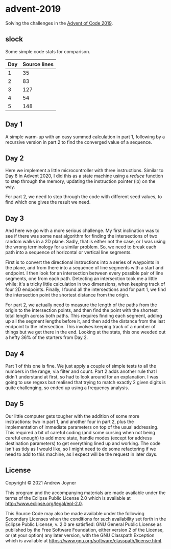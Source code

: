 # advent-2019

Solving the challenges in the [Advent of Code 2019](https://adventofcode.com/2019).

## slock

Some simple code stats for comparison.

Day | Source lines
----|---------------
  1 |  35
  2 |  83
  3 | 127
  4 |  54
  5 | 148

## Day 1

A simple warm-up with an easy summed calculation in part 1, following by a recursive version in part 2 to find the converged value of a sequence.

## Day 2

Here we implement a little microcontroller with three instructions. Similar to Day 8 in Advent 2020, I did this as a state machine using a *reduce* function to step through the memory, updating the instruction pointer (ip) on the way.

For part 2, we need to step through the code with different seed values, to find which one gives the result we need.

## Day 3

And here we go with a more serious challenge. My first inclination was to see if there was some neat algorithm for finding the intersections of two random walks in a 2D plane. Sadly, that is either not the case, or I was using the wrong terminology for a similar problem. So, we need to break each path into a sequence of horizontal or vertical line segments. 

First is to convert the directional instructions into a series of waypoints in the plane, and from there into a sequence of line segments with a start and endpoint. I then look for an intersection between every possible pair of line segments, one from each path. Detecting an intersection took me a little while: it's a tricky little calculation in two dimensions, when keeping track of four 2D endpoints. Finally, I found all the intersections and for part 1, we find the intersection point the shortest distance from the origin.

For part 2, we actually need to measure the length of the paths from the origin to the intersection points, and then find the point with the shortest total length across both paths. This requires finding each segment, adding up all the segment lengths before it, and then add the distance from the last endpoint to the intersection. This involves keeping track of a number of things but we get there in the end. Looking at the stats, this one weeded out a hefty 36% of the starters from Day 2.

## Day 4

Part 1 of this one is fine. We just apply a couple of simple tests to all the numbers in the range, via filter and count. Part 2 adds another rule that I didn't understand at first, so had to look around for an explanation. I was going to use regexs but realised that trying to match exactly 2 given digits is quite challenging, so ended up using a frequency analysis.

## Day 5

Our little computer gets tougher with the addition of some more instructions: two in part 1, and another four in part 2, plus the implementation of immediate parameters on top of the usual addressing. This required a bit of careful coding (and some cursing when not being careful enough) to add more state, handle modes (except for address destination parameters) to get everything lined up and working. The code isn't as tidy as I would like, so I might need to do some refactoring if we need to add to this machine, as I expect will be the request in later days.

## License

Copyright © 2021 Andrew Joyner

This program and the accompanying materials are made available under the
terms of the Eclipse Public License 2.0 which is available at
http://www.eclipse.org/legal/epl-2.0.

This Source Code may also be made available under the following Secondary
Licenses when the conditions for such availability set forth in the Eclipse
Public License, v. 2.0 are satisfied: GNU General Public License as published by
the Free Software Foundation, either version 2 of the License, or (at your
option) any later version, with the GNU Classpath Exception which is available
at https://www.gnu.org/software/classpath/license.html.
